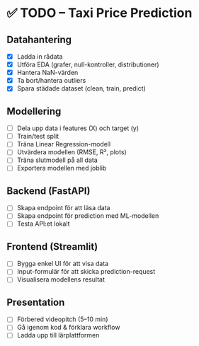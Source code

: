 # ✅ TODO – Taxi Price Prediction

## Datahantering
- [x] Ladda in rådata
- [x] Utföra EDA (grafer, null-kontroller, distributioner)
- [x] Hantera NaN-värden
- [x] Ta bort/hantera outliers
- [x] Spara städade dataset (clean, train, predict)

## Modellering
- [ ] Dela upp data i features (X) och target (y)
- [ ] Train/test split
- [ ] Träna Linear Regression-modell
- [ ] Utvärdera modellen (RMSE, R², plots)
- [ ] Träna slutmodell på all data
- [ ] Exportera modellen med joblib

## Backend (FastAPI)
- [ ] Skapa endpoint för att läsa data
- [ ] Skapa endpoint för prediction med ML-modellen
- [ ] Testa API:et lokalt

## Frontend (Streamlit)
- [ ] Bygga enkel UI för att visa data
- [ ] Input-formulär för att skicka prediction-request
- [ ] Visualisera modellens resultat

## Presentation
- [ ] Förbered videopitch (5–10 min)
- [ ] Gå igenom kod & förklara workflow
- [ ] Ladda upp till lärplattformen
